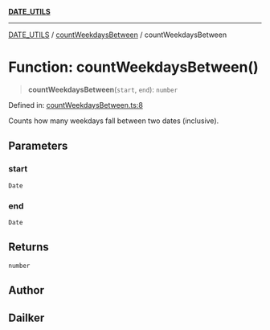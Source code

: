 [**DATE_UTILS**](../../README.md)

***

[DATE_UTILS](../../README.md) / [countWeekdaysBetween](../README.md) / countWeekdaysBetween

# Function: countWeekdaysBetween()

> **countWeekdaysBetween**(`start`, `end`): `number`

Defined in: [countWeekdaysBetween.ts:8](https://github.com/dailker/everyutil/blob/9f01851634d75effcc536090fe8088ebd76571be/src/date/countWeekdaysBetween.ts#L8)

Counts how many weekdays fall between two dates (inclusive).

## Parameters

### start

`Date`

### end

`Date`

## Returns

`number`

## Author

## Dailker
